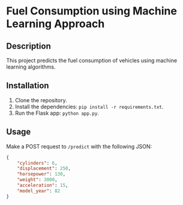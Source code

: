 # Fuel Consumption using Machine Learning Approach

## Description
This project predicts the fuel consumption of vehicles using machine learning algorithms.

## Installation
1. Clone the repository.
2. Install the dependencies: `pip install -r requirements.txt`.
3. Run the Flask app: `python app.py`.

## Usage
Make a POST request to `/predict` with the following JSON:
```json
{
    "cylinders": 6,
    "displacement": 250,
    "horsepower": 130,
    "weight": 3000,
    "acceleration": 15,
    "model_year": 82
}
